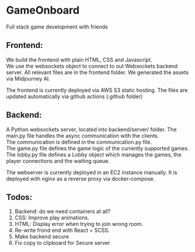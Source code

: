 # GameOnboard

Full stack game development with friends

## Frontend:

We build the frontend with plain HTML, CSS and Javascript.   
We use the websockets object to connect to out Websockets backend server.
All relevant files are in the frontend folder.
We generated the assets via Midjourney AI.  

The frontend is currently deployed via AWS S3 static hosting. The files are updated automatically via github actions (.github folder)  

## Backend:

A Python websockets server, located into backend/server/ folder. The main.py file handles the async communication with the clients.    
The communication is defined in the communication.py file.  
The game.py file defines the game logic of the currently supported games.  
The lobby.py file defines a Lobby object which manages the games, the player connections and the waiting queue.  

The webserver is currently deployed in an EC2 instance manually.
It is deployed with nginx as a reverse proxy via docker-compose.  


## Todos:
1. Backend: do we need containers at all?
2. CSS: Improve play animations.
3. HTML: Display error when trying to join wrong room.
4. Re-write frond end with React + SCSS.
5. Make backend secure
6. Fix copy to clipboard for Secure server


